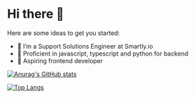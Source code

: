 # Hi there 👋


Here are some ideas to get you started:

- 🔭 I’m a Support Solutions Engineer at Smartly.io
- 💪 Proficient in javascript, typescript and python for backend
- 🌱 Aspiring frontend developer

[![Anurag's GitHub stats](https://github-readme-stats.vercel.app/api?username=gabrieloxe)](https://github.com/anuraghazra/github-readme-stats)


[![Top Langs](https://github-readme-stats.vercel.app/api/top-langs/?username=gabrieloxe&layout=donut-vertical)](https://github.com/anuraghazra/github-readme-stats)
